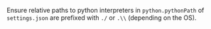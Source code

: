 Ensure relative paths to python interpreters in `python.pythonPath` of `settings.json` are prefixed with `./` or `.\\` (depending on the OS).
